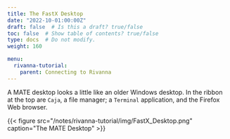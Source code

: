 ```yaml
---
title: The FastX Desktop
date: "2022-10-01:00:00Z"
draft: false  # Is this a draft? true/false
toc: false  # Show table of contents? true/false
type: docs  # Do not modify.
weight: 160

menu:
  rivanna-tutorial:
    parent: Connecting to Rivanna
---
```


A MATE desktop looks a little like an older Windows desktop. In the ribbon at the top are `Caja`, a file manager; a `Terminal` application, and the Firefox Web browser.   

{{< figure src="/notes/rivanna-tutorial/img/FastX_Desktop.png" caption="The MATE Desktop" >}}

